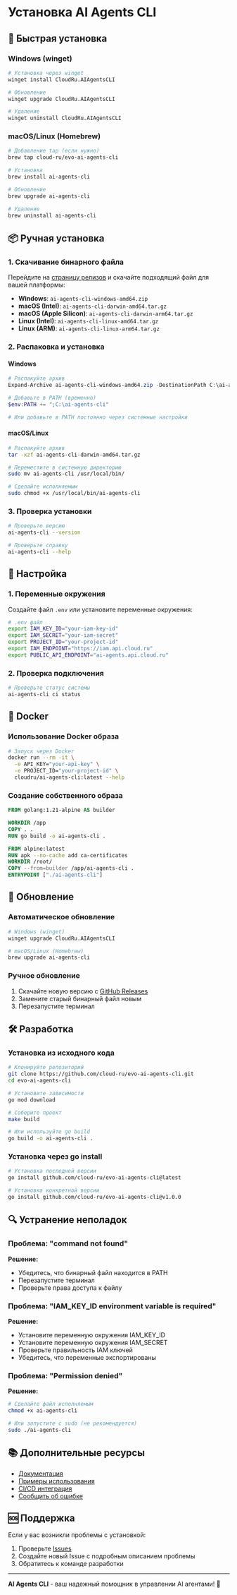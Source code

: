 # Установка AI Agents CLI

## 🚀 Быстрая установка

### Windows (winget)

```bash
# Установка через winget
winget install CloudRu.AIAgentsCLI

# Обновление
winget upgrade CloudRu.AIAgentsCLI

# Удаление
winget uninstall CloudRu.AIAgentsCLI
```

### macOS/Linux (Homebrew)

```bash
# Добавление tap (если нужно)
brew tap cloud-ru/evo-ai-agents-cli

# Установка
brew install ai-agents-cli

# Обновление
brew upgrade ai-agents-cli

# Удаление
brew uninstall ai-agents-cli
```

## 📦 Ручная установка

### 1. Скачивание бинарного файла

Перейдите на [страницу релизов](https://github.com/cloud-ru/evo-ai-agents-cli/releases) и скачайте подходящий файл для вашей платформы:

- **Windows**: `ai-agents-cli-windows-amd64.zip`
- **macOS (Intel)**: `ai-agents-cli-darwin-amd64.tar.gz`
- **macOS (Apple Silicon)**: `ai-agents-cli-darwin-arm64.tar.gz`
- **Linux (Intel)**: `ai-agents-cli-linux-amd64.tar.gz`
- **Linux (ARM)**: `ai-agents-cli-linux-arm64.tar.gz`

### 2. Распаковка и установка

#### Windows

```powershell
# Распакуйте архив
Expand-Archive ai-agents-cli-windows-amd64.zip -DestinationPath C:\ai-agents-cli

# Добавьте в PATH (временно)
$env:PATH += ";C:\ai-agents-cli"

# Или добавьте в PATH постоянно через системные настройки
```

#### macOS/Linux

```bash
# Распакуйте архив
tar -xzf ai-agents-cli-darwin-amd64.tar.gz

# Переместите в системную директорию
sudo mv ai-agents-cli /usr/local/bin/

# Сделайте исполняемым
sudo chmod +x /usr/local/bin/ai-agents-cli
```

### 3. Проверка установки

```bash
# Проверьте версию
ai-agents-cli --version

# Проверьте справку
ai-agents-cli --help
```

## 🔧 Настройка

### 1. Переменные окружения

Создайте файл `.env` или установите переменные окружения:

```bash
# .env файл
export IAM_KEY_ID="your-iam-key-id"
export IAM_SECRET="your-iam-secret"
export PROJECT_ID="your-project-id"
export IAM_ENDPOINT="https://iam.api.cloud.ru"
export PUBLIC_API_ENDPOINT="ai-agents.api.cloud.ru"
```

### 2. Проверка подключения

```bash
# Проверьте статус системы
ai-agents-cli ci status
```

## 🐳 Docker

### Использование Docker образа

```bash
# Запуск через Docker
docker run --rm -it \
  -e API_KEY="your-api-key" \
  -e PROJECT_ID="your-project-id" \
  cloudru/ai-agents-cli:latest --help
```

### Создание собственного образа

```dockerfile
FROM golang:1.21-alpine AS builder

WORKDIR /app
COPY . .
RUN go build -o ai-agents-cli .

FROM alpine:latest
RUN apk --no-cache add ca-certificates
WORKDIR /root/
COPY --from=builder /app/ai-agents-cli .
ENTRYPOINT ["./ai-agents-cli"]
```

## 🔄 Обновление

### Автоматическое обновление

```bash
# Windows (winget)
winget upgrade CloudRu.AIAgentsCLI

# macOS/Linux (Homebrew)
brew upgrade ai-agents-cli
```

### Ручное обновление

1. Скачайте новую версию с [GitHub Releases](https://github.com/cloud-ru/evo-ai-agents-cli/releases)
2. Замените старый бинарный файл новым
3. Перезапустите терминал

## 🛠️ Разработка

### Установка из исходного кода

```bash
# Клонируйте репозиторий
git clone https://github.com/cloud-ru/evo-ai-agents-cli.git
cd evo-ai-agents-cli

# Установите зависимости
go mod download

# Соберите проект
make build

# Или используйте go build
go build -o ai-agents-cli .
```

### Установка через go install

```bash
# Установка последней версии
go install github.com/cloud-ru/evo-ai-agents-cli@latest

# Установка конкретной версии
go install github.com/cloud-ru/evo-ai-agents-cli@v1.0.0
```

## 🔍 Устранение неполадок

### Проблема: "command not found"

**Решение:**
- Убедитесь, что бинарный файл находится в PATH
- Перезапустите терминал
- Проверьте права доступа к файлу

### Проблема: "IAM_KEY_ID environment variable is required"

**Решение:**
- Установите переменную окружения IAM_KEY_ID
- Установите переменную окружения IAM_SECRET
- Проверьте правильность IAM ключей
- Убедитесь, что переменные экспортированы

### Проблема: "Permission denied"

**Решение:**
```bash
# Сделайте файл исполняемым
chmod +x ai-agents-cli

# Или запустите с sudo (не рекомендуется)
sudo ./ai-agents-cli
```

## 📚 Дополнительные ресурсы

- [Документация](https://github.com/cloud-ru/evo-ai-agents-cli/blob/main/README.md)
- [Примеры использования](https://github.com/cloud-ru/evo-ai-agents-cli/tree/main/examples)
- [CI/CD интеграция](https://github.com/cloud-ru/evo-ai-agents-cli/tree/main/.github/workflows)
- [Сообщить об ошибке](https://github.com/cloud-ru/evo-ai-agents-cli/issues)

## 🆘 Поддержка

Если у вас возникли проблемы с установкой:

1. Проверьте [Issues](https://github.com/cloud-ru/evo-ai-agents-cli/issues)
2. Создайте новый Issue с подробным описанием проблемы
3. Обратитесь к команде разработки

---

**AI Agents CLI** - ваш надежный помощник в управлении AI агентами! 🚀
